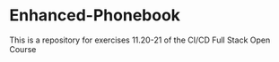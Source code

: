# Enhanced-Phonebook
This is a repository for exercises 11.20-21 of the CI/CD Full Stack Open Course

